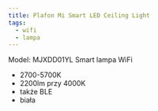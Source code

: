```yaml
---
title: Plafon Mi Smart LED Ceiling Light
tags:
  - wifi
  - lampa
---
```


Model: MJXDD01YL
Smart lampa WiFi

- 2700-5700K
- 2200lm przy 4000K
- także BLE
- biała
